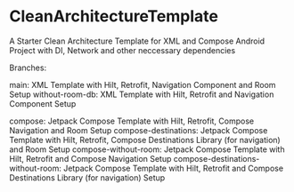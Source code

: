 # CleanArchitectureTemplate
A Starter Clean Architecture Template for XML and Compose Android Project with DI, Network and other neccessary dependencies


Branches:

main: XML Template with Hilt, Retrofit, Navigation Component and Room Setup
without-room-db: XML Template with Hilt, Retrofit and Navigation Component Setup

compose: Jetpack Compose Template with Hilt, Retrofit, Compose Navigation and Room Setup
compose-destinations: Jetpack Compose Template with Hilt, Retrofit, Compose Destinations Library (for navigation) and Room Setup
compose-without-room: Jetpack Compose Template with Hilt, Retrofit and Compose Navigation Setup
compose-destinations-without-room: Jetpack Compose Template with Hilt, Retrofit and Compose Destinations Library (for navigation) Setup

